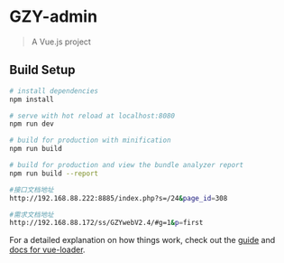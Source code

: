 # GZY-admin

> A Vue.js project

## Build Setup

``` bash
# install dependencies
npm install

# serve with hot reload at localhost:8080
npm run dev

# build for production with minification
npm run build

# build for production and view the bundle analyzer report
npm run build --report

#接口文档地址
http://192.168.88.222:8885/index.php?s=/24&page_id=308

#需求文档地址
http://192.168.88.172/ss/GZYwebV2.4/#g=1&p=first
```

For a detailed explanation on how things work, check out the [guide](http://vuejs-templates.github.io/webpack/) and [docs for vue-loader](http://vuejs.github.io/vue-loader).
